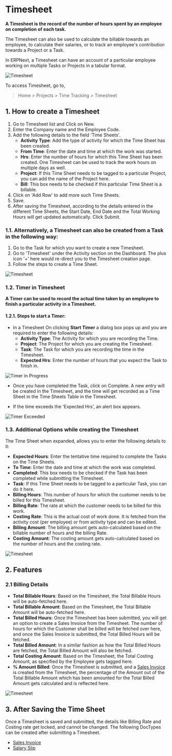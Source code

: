 <!-- add-breadcrumbs -->
# Timesheet

**A Timesheet is the record of the number of hours spent by an employee on completion of each task.**

The Timesheet can also be used to calculate the billable towards an employee, to calculate their salaries, or to track an employee's contribution towards a Project or a Task.

In ERPNext, a Timesheet can have an account of a particular employee working on multiple Tasks or Projects in a tabular format.

<img class="screenshot" alt="Timesheet" src="{{docs_base_url}}/assets/img/project/projects-timesheet.png">

To access Timesheet, go to,

> Home > Projects > Time Tracking > Timesheet

## 1. How to create a Timesheet

  1. Go to Timesheet list and Click on New.
  2. Enter the Company name and the Employee Code.
  3. Add the following details to the field 'Time Sheets'.
      * **Activity Type**: Add the type of activity for which the Time Sheet has been created.
      * **From Time**: Enter the date and time at which the work was started.
      * **Hrs**: Enter the number of hours for which this Time Sheet has been created. One Timesheet can be used to track the work hours on multiple days as well.
      * **Project**: If this Time Sheet needs to be tagged to a particular Project, you can add the name of the Project here.
      * **Bill**: This box needs to be checked if this particular Time Sheet is a billable.
  4. Click on 'Add Row' to add more such Time Sheets.
  5. Save.
  6. After saving the Timesheet, according to the details entered in the different Time Sheets, the Start Date, End Date and the Total Working Hours will get updated automatically. Click Submit.

### 1.1. Alternatively, a Timesheet can also be created from a Task in the following way:

  1. Go to the Task for which you want to create a new Timesheet.
  2. Go to 'Timesheet' under the Activity section on the Dashboard. The plus icon '+' here would re-direct you to the Timesheet creation page.
  3. Follow the steps to create a Time Sheet.

  <img class="screenshot" alt="Timesheet" src="{{docs_base_url}}/assets/img/project/projects-timesheet-from-task.gif">

### 1.2. Timer in Timesheet

**A Timer can be used to record the actual time taken by an employee to finish a particular activity in a Timesheet.**

#### 1.2.1. Steps to start a Timer:

- In a Timesheet On clicking **Start Timer** a dialog box pops up and you are required to enter the following details:
    * **Activity Type**: The Activity for which you are recording the Time.
    * **Project**: The Project for which you are creating the Timesheet.
    * **Task**: The Task for which you are recording the time in the Timesheet.
    * **Expected Hrs**: Enter the number of hours that you expect the Task to finish in.

<img class="screenshot" alt="Timer in Progress" src="{{docs_base_url}}/assets/img/project/projects-timer-in-timesheet.gif">

- Once you have completed the Task, click on Complete. A new entry will be created in the Timesheet, and the time will get recorded as a Time Sheet in the Time Sheets Table in the Timesheet.

- If the time exceeds the 'Expected Hrs', an alert box appears.

<img class="screenshot" alt="Timer Exceeded" src="{{docs_base_url}}/assets/img/project/projects-timer-time-exceed.png">


### 1.3. Additional Options while creating the Timesheet

The Time Sheet when expanded, allows you to enter the following details to it:

   * **Expected Hours**: Enter the tentative time required to complete the Tasks on the Time Sheets.
   * **To Time**: Enter the date and time at which the work was completed.
   * **Completed**: This box needs to be checked if the Task has been completed while submitting the Timesheet.
   * **Task**: If this Time Sheet needs to be tagged to a particular Task, you can do it here.
   * **Billing Hours**: This number of hours for which the customer needs to be billed for this Timesheet.
   * **Billing Rate**: The rate at which the customer needs to be billed for this work.
   * **Costing Rate**: This is the actual cost of work done. It is fetched from the activity cost (per employee) or from activity type and can be edited.
   * **Billing Amount**: The billing amount gets auto-calculated based on the billable number of hours and the billing Rate.
   * **Costing Amount**: The costing amount gets auto-calculated based on the number of hours and the costing rate.

   <img class="screenshot" alt="Timesheet" src="{{docs_base_url}}/assets/img/project/projects-time-sheet-expansion.png">

## 2. Features

### 2.1 Billing Details

* **Total Billable Hours**: Based on the Timesheet, the Total Billable Hours will be auto-fetched here.
* **Total Billable Amount**: Based on the Timesheet, the Total Billable Amount will be auto-fetched here.
* **Total Billed Hours**: Once the Timesheet has been submitted, you will get an option to create a Sales Invoice from the Timesheet. The number of hours for which the Customer shall be billed will be fetched over here, and once the Sales Invoice is submitted, the Total Billed Hours will be fetched.
* **Total Billed Amount**: In a similar fashion as how the Total Billed Hours are fetched, the Total Billed Amount will also be fetched.
* **Total Costing Amount**: Based on the Timesheet, the Total Costing Amount, as specified by the Employee gets tagged here.
* **% Amount Billed**: Once the Timesheet is submitted, and a [Sales Invoice](/docs/v12/user/manual/en/projects/sales-invoice-from-timesheet) is created from the Timesheet, the percentage of the Amount out of the Total Billable Amount which has been amounted for the Total Billed Amount gets calculated and is reflected here.

<img class="screenshot" alt="Timesheet" src="{{docs_base_url}}/assets/img/project/projects-timesheet-billing-details.png">

## 3. After Saving the Time Sheet

Once a Timesheet is saved and submitted, the details like Billing Rate and Costing rate get locked, and cannot be changed. The following DocTypes can be created after submitting a Timesheet.

 * [Sales Invoice](/docs/v12/user/manual/en/projects/sales-invoice-from-timesheet)
 * [Salary Slip](/docs/v12/user/manual/en/projects/salary-slip-from-timesheet)

